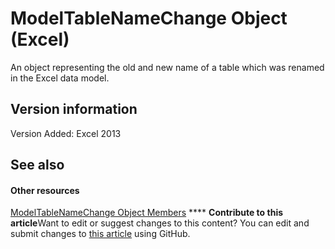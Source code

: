 
# ModelTableNameChange Object (Excel)

An object representing the old and new name of a table which was renamed in the Excel data model. 


## Version information

Version Added: Excel 2013 


## See also


#### Other resources


 [ModelTableNameChange Object Members](7739e58b-9e02-cd98-eef5-d30555abd1e5.md)
****   **Contribute to this article**Want to edit or suggest changes to this content? You can edit and submit changes to  [this article](https://github.com/jhershey00/VBA_Excel_Test/OpenXMLCon/articles/f739aed8-aa89-a05d-fa84-8ae2520576fb.md) using GitHub.

